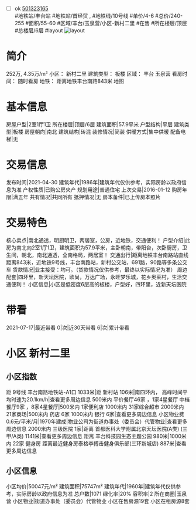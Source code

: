- [ ] ok [501323165](https://bj.5i5j.com/ershoufang/501323165.html)  
 #地铁站/丰台站 #地铁站/首经贸 ,  #地铁线/10号线
#单价/4-6 #总价/240-255 #面积/55-60   #区域/丰台/玉泉营/小区-新村二里 #在售 #所在楼层/顶层 #总楼层/6层 #layout 
![layout](http://image2a.5i5j.com/bdir/layout/210708.jpg_P5.jpg) 
# 简介 
 252万,  4.35万/m² 
小区： 新村二里
建筑类型： 板楼
区域： 丰台 玉泉营
看房时间： 随时看房
地铁： 距离地铁丰台南路843米 地图
# 基本信息 
 房屋户型|2室1厅1卫
所在楼层|顶层/6层
建筑面积|57.9平米
户型结构|平层
建筑类型|板楼
房屋朝向|南北
建筑结构|砖混
装修情况|简装
供暖方式|集中供暖
配备电梯|无
# 交易信息 
 发布时间|2021-04-30
建筑年代|1986年|建筑年代仅供参考，实际房龄以政府信息为准
产权性质|已购公房央产
规划用途|普通住宅
上次交易|2016-01-12
购房年限|满五年
共有情况|共同所有
抵押情况|无
房本备件|已上传房本照片
# 交易特色 
 核心卖点|南北通透，明厨明卫，两居室，公房，近地铁，交通便利！
户型介绍|此房为南北向2室1厅1卫，建筑面积为57.9平米，主卧朝南，带阳台，次卧厨房，卫生间，朝北，南北通透，全南格局，两居室！
交通出行|距离地铁丰台南路站直线距离843米，近地铁9号线，丰台南路站，新村公交站，691路，90路等多条公交车
贷款情况|业主接受：均可。（贷款情况仅供参考，最终以实际情况为准）
周边配套|四环里，新天坛医院，欧尚，万达广场，永旺梦乐城，花乡奥莱村，生活交通便利！
小区信息|小区是低密度6层高的板楼，户型好，四环里，近新天坛医院
# 带看 
 2021-07-17|最近带看	 0|次|近30天带看	 6|次|累计带看
# 小区 新村二里
## 小区指数 
 距 9号线 丰台南路地铁站-A1口 1033米|距 新村站 106米|南四环内， 高峰时间平均时速为20.1km/h|查看更多周边信息
500米内 平价餐厅46家 ，1家4星餐厅
中档餐厅9家 ，8家4星餐厅|500米内 1家便利店
1000米内 31家综合超市
2000米内 21家商场|500米内 药店 6家
1000米内 银行 6家|查看更多周边信息
小区物业费0.6元/平米/月|1970年建成|物业公司为街道办事处（委员会）代管物业|查看更多周边信息
2000米内 三级医院 1家|距离 首都医科大学附属北京天坛医院(A类) (三甲/A类) 1141米|查看更多周边信息
距离 丰台科技园生态主题公园 980米|1000米内 22家 健身房
距离最近健身房泰格李搏击健身俱乐部(三环新城店) 887米|查看更多周边信息
## 小区信息 
 小区均价|50047元/m²
建筑面积|75747m²
建筑年代|1960年|建筑年代仅供参考，实际房龄以政府信息为准
总户数|1071
绿化率|20%
容积率|2
所在商圈|玉泉营
小区物业|街道办事处（委员会）代管物业
小区在售房源19套
小区在租房源8套
